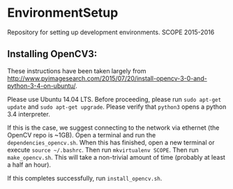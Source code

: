 # EnvironmentSetup
Repository for setting up development environments.
SCOPE 2015-2016

## Installing OpenCV3: 

These instructions have been taken largely from http://www.pyimagesearch.com/2015/07/20/install-opencv-3-0-and-python-3-4-on-ubuntu/. 

Please use Ubuntu 14.04 LTS. 
Before proceeding, please run `sudo apt-get update` and `sudo apt-get upgrade`. 
Please verify that `python3` opens a python 3.4 interpreter.

If this is the case, we suggest connecting to the network via ethernet (the OpenCV repo is ~1GB). Open a terminal and run the `dependencies_opencv.sh`. When this has finished, open a new terminal or execute `source ~/.bashrc`. Then run `mkvirtualenv SCOPE`. Then run `make_opencv.sh`. This will take a non-trivial amount of time (probably at least a half an hour).

If this completes successfully, run `install_opencv.sh`.
